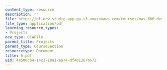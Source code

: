 ```yaml
---
content_type: resource
description: ''
file: https://ol-ocw-studio-app-qa.s3.amazonaws.com/courses/mas-666-developmental-entrepreneurship-fall-2003/4a500cb414c310a1ea74df401267b672_6.pdf
file_type: application/pdf
learning_resource_types:
- Projects
ocw_type: OCWFile
parent_title: Projects
parent_type: CourseSection
resourcetype: Document
title: 6.pdf
uid: 4a500cb4-14c3-10a1-ea74-df401267b672
---
```

